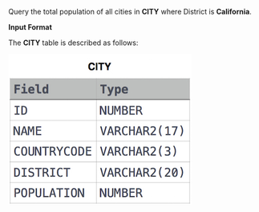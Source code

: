 Query the total population of all cities in **CITY** where District is **California**.

**Input Format**

The **CITY** table is described as follows:

<img src="res/CITY.jpg">
